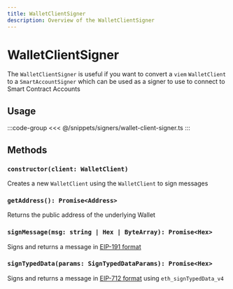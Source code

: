 ```yaml
---
title: WalletClientSigner
description: Overview of the WalletClientSigner
---
```


# WalletClientSigner

The `WalletClientSigner` is useful if you want to convert a `viem` `WalletClient` to a `SmartAccountSigner` which can be used as a signer to use to connect to Smart Contract Accounts

## Usage

:::code-group
<<< @/snippets/signers/wallet-client-signer.ts
:::

## Methods

### `constructor(client: WalletClient)`

Creates a new `WalletClient` using the `WalletClient` to sign messages

### `getAddress(): Promise<Address>`

Returns the public address of the underlying Wallet

### `signMessage(msg: string | Hex | ByteArray): Promise<Hex>`

Signs and returns a message in [EIP-191 format](https://eips.ethereum.org/EIPS/eip-191)

### `signTypedData(params: SignTypedDataParams): Promise<Hex>`

Signs and returns a message in [EIP-712 format](https://eips.ethereum.org/EIPS/eip-712) using `eth_signTypedData_v4`
